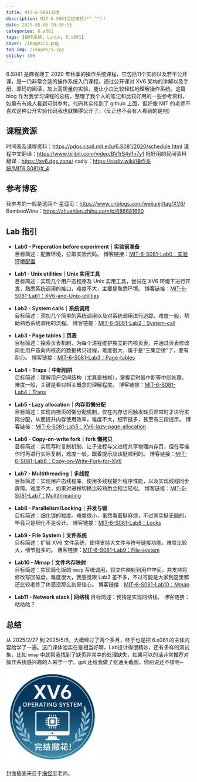```yaml
---
title: MIT-6-S081总结
description: MIT-6-S081完结撒花(*^_^*)！
date: 2025-05-06 20:30:53
categories: 6.s081
tags: [操作系统, Linux, 6.s081]
cover: /images/1.png
top_img: /images/1.jpg
sticky: 100
---
```

6.S081 是麻省理工 2020 年秋季的操作系统课程，它包括11个实验以及若干公开课，是一门非常合适的操作系统入门课程。通过公开课对 XV6 架构的讲解以及手册、源码的阅读，加上高质量的实验，能让小白比较轻松地理解操作系统。这篇 blog 作为我学习课程的总结，整理了我个人的笔记和比较好用的一些参考资料，如果有有缘人看到可供参考。代码其实传到了 github 上面，但好像 MIT 的老师不喜欢这种公开实验代码我也就懒得公开了。（反正也不会有人看到的是吧）

## 课程资源
时间表及课程资料：<a href="https://pdos.csail.mit.edu/6.S081/2020/schedule.html" target="_blank">https://pdos.csail.mit.edu/6.S081/2020/schedule.html</a>
课程中文翻译：<a href="https://www.bilibili.com/video/BV1rS4y1n7y1" target="_blank">https://www.bilibili.com/video/BV1rS4y1n7y1</a>
挺好用的民间资料翻译：<a href="https://xv6.dgs.zone/" target="_blank">https://xv6.dgs.zone/</a>
csdiy：<a href="https://csdiy.wiki/%E6%93%8D%E4%BD%9C%E7%B3%BB%E7%BB%9F/MIT6.S081/#_4" target="_blank">https://csdiy.wiki/操作系统/MIT6.S081/#_4</a>

## 参考博客
我参考的一般是这两个
星遥见：<a href="https://www.cnblogs.com/weijunji/tag/XV6/" target="_blank">https://www.cnblogs.com/weijunji/tag/XV6/</a>
BambooWine：<a href="https://zhuanlan.zhihu.com/p/686681660" target="_blank">https://zhuanlan.zhihu.com/p/686681660</a>

## Lab 指引
- **Lab0 - Preperation before experiment｜实验前准备**  
  目标简述：配置环境，拉取实验代码。
  博客链接：<a href="https://restar682.github.io/2025/02/27/MIT-6-S081-Lab0：实验环境配置/">MIT-6-S081-Lab0：实验环境配置</a>

- **Lab1 - Unix utilities｜Unix 实用工具**  
  目标简述：实现几个用户态程序及 Unix 实用工具，尝试在 XV6 环境下进行开发，熟悉系统调用的接口，难度不大，主要是熟悉环境。
  博客链接：<a href="https://restar682.github.io/2025/02/27/MIT-6-S081-Lab1：XV6-and-Unix-utilities/">MIT-6-S081-Lab1：XV6-and-Unix-utilities</a>

- **Lab2 - System calls｜系统调用**  
  目标简述：添加几个简单的系统调用以及对系统调用进行追踪，难度一般，帮助熟悉系统调用的流程。
  博客链接：<a href="https://restar682.github.io/2025/03/03/MIT-6-S081-Lab2%EF%BC%9ASystem-call/">MIT-6-S081-Lab2：System-call</a>

- **Lab3 - Page tables｜页表**  
  目标简述：探索页表机制，为每个进程维护独立的内核页表，并通过页表修改简化用户态向内核态的数据拷贝过程，难度很大，属于是“三集定律”了，要有耐心。
  博客链接：<a href="https://restar682.github.io/2025/03/07/MIT-6-S081-Lab3%EF%BC%9APage-tables/">MIT-6-S081-Lab3：Page-tables</a>

- **Lab4 - Traps｜中断陷阱**  
  目标简述：理解用户空间结构（尤其是栈帧），掌握定时器中断等中断处理。难度一般，关键是看对相关概念的理解程度。
  博客链接：<a href="https://restar682.github.io/2025/03/19/MIT-6-S081-Lab4%EF%BC%9ATraps/">MIT-6-S081-Lab4：Traps</a>

- **Lab5 - Lazy allocation｜内存页懒分配**  
  目标简述：实现内存页的懒分配机制，仅在内存访问触发缺页异常时才进行实际分配，从而提升内存使用效率，难度不大，细节挺多，甚至有三段提示。
  博客链接：<a href="https://restar682.github.io/2025/03/25/MIT-6-S081-Lab5%EF%BC%9AXV6-lazy-page-allocation/">MIT-6-S081-Lab5：XV6-lazy-page-allocation</a>

- **Lab6 - Copy-on-write fork｜fork 懒拷贝**  
  目标简述：实现写时复制机制，让子进程与父进程共享物理内存页，但在写操作时再进行实际复制，难度一般，跟着提示应该挺顺利的。
  博客链接：<a href="https://restar682.github.io/2025/03/31/MIT-6-S081-Lab6%EF%BC%9ACopy-on-Write-Fork-for-XV6/">MIT-6-S081-Lab6：Copy-on-Write-Fork-for-XV6</a>

- **Lab7 - Multithreading｜多线程**  
  目标简述：实现用户态线程库，使用多线程提升程序性能，以及实现线程同步屏障。难度不大，如果对进程切换比较熟悉会相当轻松。
  博客链接：<a href="https://restar682.github.io/2025/04/10/MIT-6-S081-Lab7%EF%BC%9AMultithreading/">MIT-6-S081-Lab7：Multithreading</a>

- **Lab8 - Parallelism/Locking｜并发与锁**  
  目标简述：细化锁的粒度。难度很小，虽然看着挺麻烦，不过其实挺无脑的，毕竟只是细化不是设计。
  博客链接：<a href="https://restar682.github.io/2025/04/10/MIT-6-S081-Lab8%EF%BC%9ALocks/">MIT-6-S081-Lab8：Locks</a>

- **Lab9 - File System｜文件系统**  
  目标简述：扩展 XV6 文件系统，使得支持大文件与符号链接功能。难度比较大，细节挺多的。
  博客链接：<a href="https://restar682.github.io/2025/04/29/MIT-6-S081-Lab9%EF%BC%9AFile-system/">MIT-6-S081-Lab9：File-system</a>

- **Lab10 - Mmap｜文件内存映射**  
  目标简述：实现简化版的 `mmap` 系统调用，将文件映射到用户空间，并支持将修改写回磁盘。难度很大，我感觉跟 Lab3 差不多，不过可能是大家到这里都还比较老练了体感没那么刻骨铭心。
  博客链接：<a href="https://restar682.github.io/2025/05/06/MIT-6-S081-Lab10%EF%BC%9AMmap/">MIT-6-S081-Lab10：Mmap</a>

- **Lab11 - Network stack | 网络栈**
  目标简述：我猜是实现网络栈。
  博客链接：咕咕咕？

## 总结
从 2025/2/27 到 2025/5/6，大概经过了两个多月，终于也是把 6.s081 的主体内容给学了一遍。这门课体验实在是相当好啊，Lab设计得很精妙，还有多样的测试集，比如 `mmap` 中就帮我找到了缺页异常中的处理缺失，如果可以的话非常推荐对操作系统感兴趣的人来学一学。gpt 还给我做了张通关截图，你别说还不错啊~

<img src="/illustrations/MIT-6-S081总结/1.png" alt="最终通关截图" style="width: 50%;">

封面插画来自于<a href="https://x.com/seamonsterping" target="_blank">海怪平</a>老师。